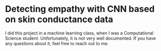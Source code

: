 # Detecting empathy with CNN based on skin conductance data

I did this project in a machine learning class, when I was a Computational Science student. Unfortunately, it is not very well documented. If you have any questions about it, feel free to reach out to me.
